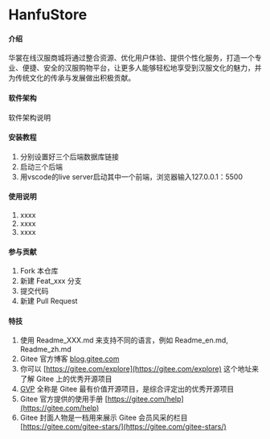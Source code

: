 # HanfuStore

#### 介绍
   华裳在线汉服商城将通过整合资源、优化用户体验、提供个性化服务，打造一个专业、便捷、安全的汉服购物平台，让更多人能够轻松地享受到汉服文化的魅力，并为传统文化的传承与发展做出积极贡献。


#### 软件架构
软件架构说明


#### 安装教程

1.  分别设置好三个后端数据库链接
2.  启动三个后端
3.  用vscode的live server启动其中一个前端，浏览器输入127.0.0.1：5500

#### 使用说明

1.  xxxx
2.  xxxx
3.  xxxx

#### 参与贡献

1.  Fork 本仓库
2.  新建 Feat_xxx 分支
3.  提交代码
4.  新建 Pull Request


#### 特技

1.  使用 Readme\_XXX.md 来支持不同的语言，例如 Readme\_en.md, Readme\_zh.md
2.  Gitee 官方博客 [blog.gitee.com](https://blog.gitee.com)
3.  你可以 [https://gitee.com/explore](https://gitee.com/explore) 这个地址来了解 Gitee 上的优秀开源项目
4.  [GVP](https://gitee.com/gvp) 全称是 Gitee 最有价值开源项目，是综合评定出的优秀开源项目
5.  Gitee 官方提供的使用手册 [https://gitee.com/help](https://gitee.com/help)
6.  Gitee 封面人物是一档用来展示 Gitee 会员风采的栏目 [https://gitee.com/gitee-stars/](https://gitee.com/gitee-stars/)
